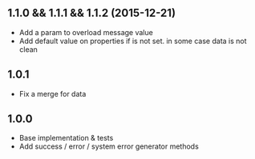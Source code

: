 ## 1.1.0 && 1.1.1 && 1.1.2 (2015-12-21)

- Add a param to overload message value
- Add default value on properties if is not set. in some case data is not clean

## 1.0.1

- Fix a merge for data

## 1.0.0

- Base implementation & tests
- Add success / error / system error generator methods